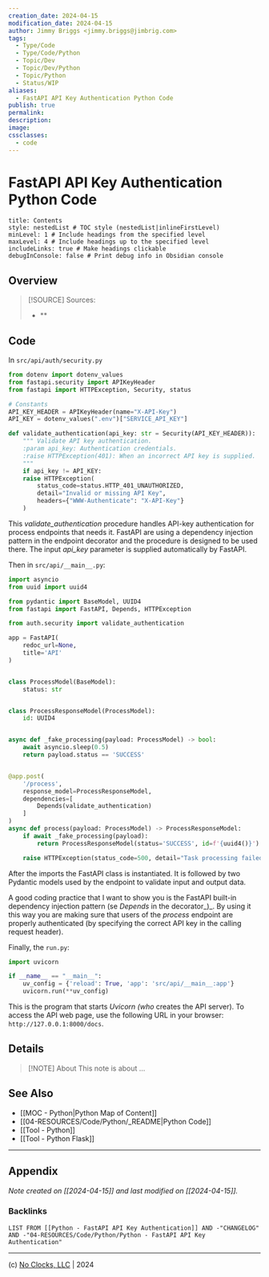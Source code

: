 ```yaml
---
creation_date: 2024-04-15
modification_date: 2024-04-15
author: Jimmy Briggs <jimmy.briggs@jimbrig.com>
tags:
  - Type/Code
  - Type/Code/Python
  - Topic/Dev
  - Topic/Dev/Python
  - Topic/Python
  - Status/WIP
aliases:
  - FastAPI API Key Authentication Python Code
publish: true
permalink:
description:
image:
cssclasses:
  - code
---
```


# FastAPI API Key Authentication Python Code

```table-of-contents
title: Contents 
style: nestedList # TOC style (nestedList|inlineFirstLevel)
minLevel: 1 # Include headings from the specified level
maxLevel: 4 # Include headings up to the specified level
includeLinks: true # Make headings clickable
debugInConsole: false # Print debug info in Obsidian console
```

## Overview

> [!SOURCE] Sources:
> - **

## Code

In `src/api/auth/security.py`

```python
from dotenv import dotenv_values  
from fastapi.security import APIKeyHeader  
from fastapi import HTTPException, Security, status

# Constants  
API_KEY_HEADER = APIKeyHeader(name="X-API-Key")  
API_KEY = dotenv_values(".env")["SERVICE_API_KEY"]  

def validate_authentication(api_key: str = Security(API_KEY_HEADER)):  
	""" Validate API key authentication.  
	:param api_key: Authentication credentials.  
	:raise HTTPException(401): When an incorrect API key is supplied.  
	"""
	if api_key != API_KEY:  
	raise HTTPException(  
		status_code=status.HTTP_401_UNAUTHORIZED,  
		detail="Invalid or missing API Key",  
		headers={"WWW-Authenticate": "X-API-Key"}  
	)
```

This _validate_authentication_ procedure handles API-key authentication for process endpoints that needs it. FastAPI are using a dependency injection pattern in the endpoint decorator and the procedure is designed to be used there. The input _api_key_ parameter is supplied automatically by FastAPI.

Then in `src/api/__main__.py`:

```python
import asyncio
from uuid import uuid4

from pydantic import BaseModel, UUID4
from fastapi import FastAPI, Depends, HTTPException

from auth.security import validate_authentication

app = FastAPI(
	redoc_url=None,
	title='API'
)


class ProcessModel(BaseModel):
	status: str


class ProcessResponseModel(ProcessModel):  
	id: UUID4


async def _fake_processing(payload: ProcessModel) -> bool:
    await asyncio.sleep(0.5)
    return payload.status == 'SUCCESS'


@app.post(  
	'/process',
	response_model=ProcessResponseModel,  
	dependencies=[
		Depends(validate_authentication)
	]  
)
async def process(payload: ProcessModel) -> ProcessResponseModel:
	if await _fake_processing(payload):
		return ProcessResponseModel(status='SUCCESS', id=f'{uuid4()}')

	raise HTTPException(status_code=500, detail="Task processing failed")
```

After the imports the FastAPI class is instantiated. It is followed by two Pydantic models used by the endpoint to validate input and output data.

A good coding practice that I want to show you is the FastAPI built-in dependency injection pattern (se _Depends_ in the decorator_)_. By using it this way you are making sure that users of the _process_ endpoint are properly authenticated (by specifying the correct API key in the calling request header).

Finally, the `run.py`:

```python
import uvicorn

if __name__ == "__main__":
    uv_config = {'reload': True, 'app': 'src/api/__main__:app'}
    uvicorn.run(**uv_config)
```

This is the program that starts _Uvicorn (who_ creates the API server). To access the API web page, use the following URL in your browser: `http://127.0.0.1:8000/docs`.



## Details

> [!NOTE] About
> This note is about ...

## See Also

- [[MOC - Python|Python Map of Content]]
- [[04-RESOURCES/Code/Python/_README|Python Code]]
- [[Tool - Python]]
- [[Tool - Python Flask]]


***

## Appendix

*Note created on [[2024-04-15]] and last modified on [[2024-04-15]].*

### Backlinks

```dataview
LIST FROM [[Python - FastAPI API Key Authentication]] AND -"CHANGELOG" AND -"04-RESOURCES/Code/Python/Python - FastAPI API Key Authentication"
```

***

(c) [No Clocks, LLC](https://github.com/noclocks) | 2024